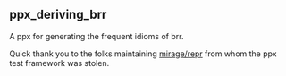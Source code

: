 ppx_deriving_brr
----------------

A ppx for generating the frequent idioms of brr.

Quick thank you to the folks maintaining [mirage/repr](https://github.com/mirage/repr) from whom the ppx test framework was stolen.